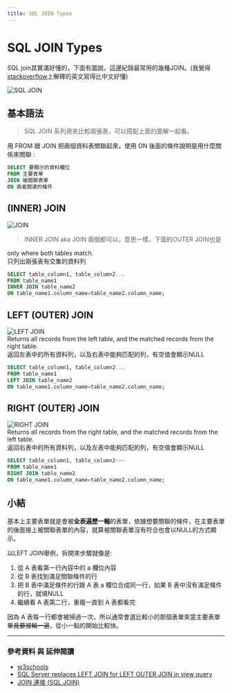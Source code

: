 ```yaml
---
title: SQL JOIN Types
---
```


# SQL JOIN Types

SQL join其實滿好懂的，下面有圖說，這邊紀錄最常用的幾種JOIN。(我覺得[stackoverflow](https://stackoverflow.com/questions/30358982/sql-server-replaces-left-join-for-left-outer-join-in-view-query)上解釋的英文寫得比中文好懂)

![SQL JOIN](https://i.stack.imgur.com/ObDyr.png)

## 基本語法

>SQL JOIN 系列用來比較兩張表，可以搭配上面的圖解一起看。

用 FROM 跟 JOIN 把兩個資料表關聯起來，使用 ON 後面的條件說明是用什麼關係來關聯 :

```SQL
SELECT 要顯示的資料欄位 
FROM 主要表單
JOIN 被關聯表單 
ON 兩者關連的條件
```

## (INNER) JOIN

![JOIN](https://www.w3schools.com/sql/img_innerjoin.gif)  
>INNER JOIN aka JOIN 兩個都可以，意思一樣，下面的OUTER JOIN也是

only where both tables match.  
只列出兩張表有交集的資料列

```SQL
SELECT table_column1, table_column2...
FROM table_name1
INNER JOIN table_name2 
ON table_name1.column_name=table_name2.column_name;
```

## LEFT (OUTER) JOIN

![LEFT JOIN](https://www.w3schools.com/sql/img_leftjoin.gif)  
Returns all records from the left table, and the matched records from the right table.  
返回左表中的所有資料列，以及右表中能夠匹配的列，有空值會顯示NULL

```SQL
SELECT table_column1, table_column2...
FROM table_name1
LEFT JOIN table_name2 
ON table_name1.column_name=table_name2.column_name;
```

## RIGHT (OUTER) JOIN

![RIGHT JOIN](https://www.w3schools.com/sql/img_rightjoin.gif)  
Returns all records from the right table, and the matched records from the left table.  
返回右表中的所有資料列，以及左表中能夠匹配的列，有空值會顯示NULL

```SQL
SELECT table_column1, table_column2···
FROM table_name1
RIGHT JOIN table_name2 
ON table_name1.column_name=table_name2.column_name;
```

## 小結

基本上主要表單就是會被**全表遍歷一輪**的表單，依據想要關聯的條件，在主要表單的後面接上被關聯表單的內容，就算被關聯表單沒有符合也會以NULL的方式顯示。  

以LEFT JOIN舉例，拆開來步驟就像是:

1. 從 A 表看第一行內容中的 a 欄位內容
2. 從 B 表找到滿足關聯條件的行
3. 把 B 表中滿足條件的行跟 A 表 a 欄位合成同一行，如果 B 表中沒有滿足條件的行，就填NULL
4. 繼續看 A 表第二行，重複一直到 A 表都看完  

因為 A 表每一行都會被掃過一次，所以通常會選比較小的那個表單來當主要表單~~畢竟要被輪一遍~~，從小一點的開始比較快。  

---

### 參考資料 與 延伸閱讀

* [w3schools](https://www.w3schools.com/sql/sql_join.asp)
* [SQL Server replaces LEFT JOIN for LEFT OUTER JOIN in view query](https://stackoverflow.com/questions/30358982/sql-server-replaces-left-join-for-left-outer-join-in-view-query)
* [JOIN 連接 (SQL JOIN)](https://www.fooish.com/sql/join.html)
